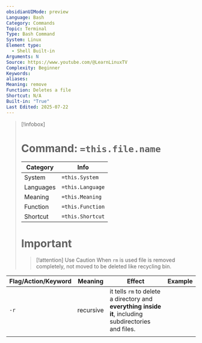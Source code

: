 ```yaml
---
obsidianUIMode: preview
Language: Bash
Category: Commands
Topic: Terminal
Type: Bash Command
System: Linux
Element type:
  - Shell Built-in
Arguments: N
Source: https://www.youtube.com/@LearnLinuxTV
Complexity: Beginner
Keywords: 
aliases: 
Meaning: remove
Function: Deletes a file
Shortcut: N/A
Built-in: "True"
Last Edited: 2025-07-22
---
```

>[!infobox]
> # Command: `=this.file.name`
> Category |  Info |
> ---|---|
> System|`=this.System`
> Languages|`=this.Language`
> Meaning|`=this.Meaning`
> Function| `=this.Function`
> Shortcut|`=this.Shortcut`
> # Important
>> [!attention] Use Caution
>> When `rm` is used file is removed completely, not moved to be deleted like recycling bin.

| Flag/Action/Keyword | Meaning   | Effect                                                                                                | Example |
| ------------------- | --------- | ----------------------------------------------------------------------------------------------------- | ------- |
| `-r`                | recursive | it tells `rm` to delete a directory and **everything inside it**, including subdirectories and files. |         |
|                     |           |                                                                                                       |         |

